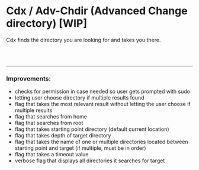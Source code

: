 # Cdx / Adv-Chdir (Advanced Change directory) [WIP]

Cdx finds the directory you are looking for and takes you there.

<br/>
<br/>

---

### Improvements:
 - checks for permission in case needed so user gets prompted with sudo
 - letting user choose directory if multiple results found
 - flag that takes the most relevant result without letting the user choose if multiple results
 - flag that searches from home
 - flag that searches from root
 - flag that takes starting point directory (default current location)
 - flag that takes depth of target directory
 - flag that takes the name of one or multiple directories located between starting point and target (if multiple, must be in order)
 - flag that takes a timeout value
 - verbose flag that displays all directories it searches for target
